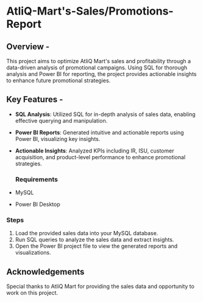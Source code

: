 # AtliQ-Mart's-Sales/Promotions-Report

## Overview -

This project aims to optimize AtliQ Mart's sales and profitability through a data-driven analysis of promotional campaigns. 
Using SQL for thorough analysis and Power BI for reporting, the project provides actionable insights to enhance future promotional strategies.

## Key Features -

- **SQL Analysis**: Utilized SQL for in-depth analysis of sales data, enabling effective querying and manipulation.
- **Power BI Reports**: Generated intuitive and actionable reports using Power BI, visualizing key insights.
- **Actionable Insights**: Analyzed KPIs including IR, ISU, customer acquisition, and product-level performance to enhance promotional strategies.

  ### Requirements

- MySQL
- Power BI Desktop

### Steps

1. Load the provided sales data into your MySQL database.
2. Run SQL queries to analyze the sales data and extract insights.
3. Open the Power BI project file to view the generated reports and visualizations.

## Acknowledgements

Special thanks to AtliQ Mart for providing the sales data and opportunity to work on this project.
